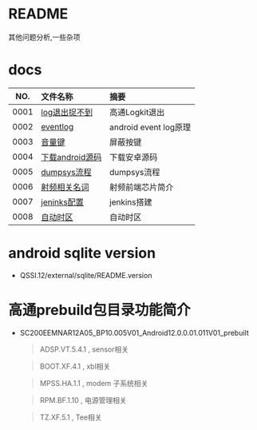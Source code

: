 # README

其他问题分析,一些杂项

# docs

NO.|文件名称|摘要
:--:|:--|:--
0001| [log退出捉不到](other/0001_log.md) | 高通Logkit退出
0002| [eventlog](other/0002_eventlog.md) | android event log原理
0003| [音量键](other/0003_key.md) | 屏蔽按键
0004| [下载android源码](other/0004_android_source_code.md) | 下载安卓源码
0005| [dumpsys流程](other/0005_dumpsys.md) | dumpsys流程
0006| [射频相关名词](other/0006_RFFEM.md) | 射频前端芯片简介
0007| [jeninks配置](other/0007_jenkins.md) | jenkins搭建
0008| [自动时区](other/0008_timezone.md) | 自动时区

# android sqlite version

* QSSI.12/external/sqlite/README.version

# 高通prebuild包目录功能简介

* SC200EEMNAR12A05_BP10.005V01_Android12.0.0.01.011V01_prebuilt

    > ADSP.VT.5.4.1 , sensor相关

    > BOOT.XF.4.1 , xbl相关

    > MPSS.HA.1.1 , modem 子系统相关

    > RPM.BF.1.10 , 电源管理相关

    > TZ.XF.5.1 , Tee相关